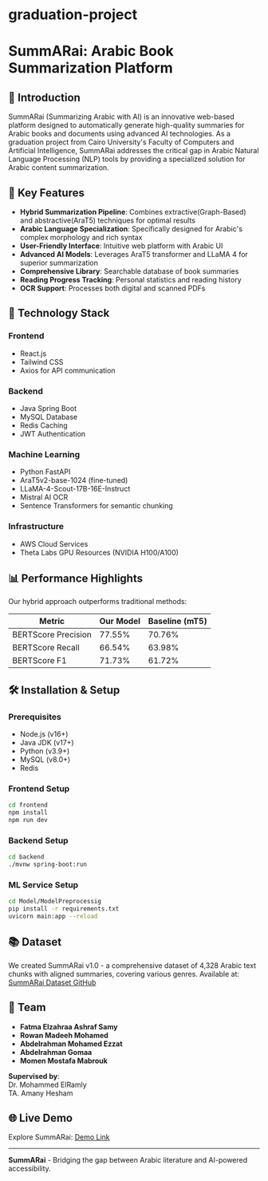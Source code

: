 # graduation-project
# SummARai: Arabic Book Summarization Platform


## 🌟 Introduction

SummARai (Summarizing Arabic with AI) is an innovative web-based platform designed to automatically generate high-quality summaries for Arabic books and documents using advanced AI technologies. As a graduation project from Cairo University's Faculty of Computers and Artificial Intelligence, SummARai addresses the critical gap in Arabic Natural Language Processing (NLP) tools by providing a specialized solution for Arabic content summarization.

## 🚀 Key Features

- **Hybrid Summarization Pipeline**: Combines extractive(Graph-Based) and abstractive(AraT5) techniques for optimal results
- **Arabic Language Specialization**: Specifically designed for Arabic's complex morphology and rich syntax
- **User-Friendly Interface**: Intuitive web platform with Arabic UI
- **Advanced AI Models**: Leverages AraT5 transformer and LLaMA 4 for superior summarization
- **Comprehensive Library**: Searchable database of book summaries
- **Reading Progress Tracking**: Personal statistics and reading history
- **OCR Support**: Processes both digital and scanned PDFs

## 🔧 Technology Stack

### Frontend
- React.js
- Tailwind CSS
- Axios for API communication

### Backend
- Java Spring Boot
- MySQL Database
- Redis Caching
- JWT Authentication

### Machine Learning
- Python FastAPI
- AraT5v2-base-1024 (fine-tuned)
- LLaMA-4-Scout-17B-16E-Instruct
- Mistral AI OCR
- Sentence Transformers for semantic chunking

### Infrastructure
- AWS Cloud Services
- Theta Labs GPU Resources (NVIDIA H100/A100)

## 📊 Performance Highlights

Our hybrid approach outperforms traditional methods:

| Metric             | Our Model | Baseline (mT5) |
|--------------------|-----------|----------------|
| BERTScore Precision| 77.55%    | 70.76%         |
| BERTScore Recall   | 66.54%    | 63.98%         |
| BERTScore F1       | 71.73%    | 61.72%         |

## 🛠️ Installation & Setup

### Prerequisites
- Node.js (v16+)
- Java JDK (v17+)
- Python (v3.9+)
- MySQL (v8.0+)
- Redis

### Frontend Setup
```bash
cd frontend
npm install
npm run dev
```

### Backend Setup
```bash
cd backend
./mvnw spring-boot:run
```

### ML Service Setup
```bash
cd Model/ModelPreprocessig
pip install -r requirements.txt
uvicorn main:app --reload
```

## 📚 Dataset

We created SummARai v1.0 - a comprehensive dataset of 4,328 Arabic text chunks with aligned summaries, covering various genres. Available at:  
[SummARai Dataset GitHub](https://github.com/fatmaserry/SummARai_Dataset)

## 🤝 Team

- **Fatma Elzahraa Ashraf Samy**
- **Rowan Madeeh Mohamed**
- **Abdelrahman Mohamed Ezzat**
- **Abdelrahman Gomaa**
- **Momen Mostafa Mabrouk** 

**Supervised by**:  
Dr. Mohammed ElRamly  
TA. Amany Hesham

## 🌐 Live Demo

Explore SummARai: [Demo Link](https://drive.google.com/file/d/1iP6-nMclOFVXo3q0pj08i1GcW9DUxBhr/view?usp=sharing)


---

**SummARai** - Bridging the gap between Arabic literature and AI-powered accessibility.
